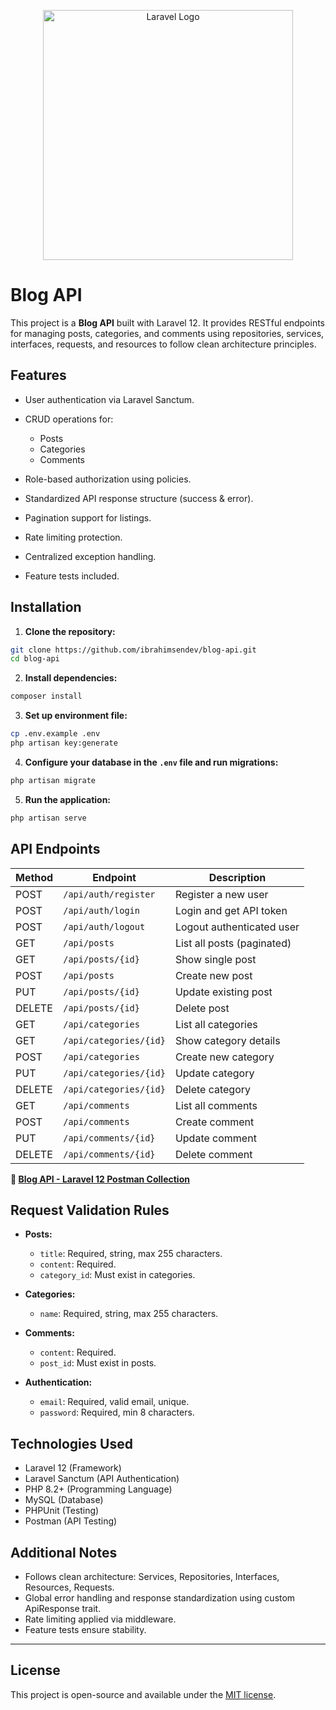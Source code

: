 <p align="center"><a href="https://laravel.com" target="_blank"><img src="https://raw.githubusercontent.com/laravel/art/master/logo-lockup/5%20SVG/2%20CMYK/1%20Full%20Color/laravel-logolockup-cmyk-red.svg" width="400" alt="Laravel Logo"></a></p>

# Blog API

This project is a **Blog API** built with Laravel 12. It provides RESTful endpoints for managing posts, categories, and comments using repositories, services, interfaces, requests, and resources to follow clean architecture principles.

## Features

* User authentication via Laravel Sanctum.
* CRUD operations for:

  * Posts
  * Categories
  * Comments
* Role-based authorization using policies.
* Standardized API response structure (success & error).
* Pagination support for listings.
* Rate limiting protection.
* Centralized exception handling.
* Feature tests included.

## Installation

1. **Clone the repository:**

```bash
git clone https://github.com/ibrahimsendev/blog-api.git
cd blog-api
```

2. **Install dependencies:**

```bash
composer install
```

3. **Set up environment file:**

```bash
cp .env.example .env
php artisan key:generate
```

4. **Configure your database in the `.env` file and run migrations:**

```bash
php artisan migrate
```

5. **Run the application:**

```bash
php artisan serve
```

## API Endpoints

| Method | Endpoint             | Description                |
| ------ | -------------------- | -------------------------- |
| POST   | `/api/auth/register`   | Register a new user        |
| POST   | `/api/auth/login`      | Login and get API token    |
| POST   | `/api/auth/logout`     | Logout authenticated user  |
| GET    | `/api/posts`           | List all posts (paginated) |
| GET    | `/api/posts/{id}`      | Show single post           |
| POST   | `/api/posts`           | Create new post            |
| PUT    | `/api/posts/{id}`      | Update existing post       |
| DELETE | `/api/posts/{id}`      | Delete post                |
| GET    | `/api/categories`      | List all categories        |
| GET    | `/api/categories/{id}` | Show category details      |
| POST   | `/api/categories`      | Create new category        |
| PUT    | `/api/categories/{id}` | Update category            |
| DELETE | `/api/categories/{id}` | Delete category            |
| GET    | `/api/comments`        | List all comments          |
| POST   | `/api/comments`        | Create comment             |
| PUT    | `/api/comments/{id}`   | Update comment             |
| DELETE | `/api/comments/{id}`   | Delete comment             |

**🔗 [Blog API - Laravel 12 Postman Collection](https://www.postman.com/technical-specialist-83839034/blog-api/collection/vzvtwgm/blog-api-laravel-12?action=share&creator=40401228)**

## Request Validation Rules

* **Posts:**

  * `title`: Required, string, max 255 characters.
  * `content`: Required.
  * `category_id`: Must exist in categories.

* **Categories:**

  * `name`: Required, string, max 255 characters.

* **Comments:**

  * `content`: Required.
  * `post_id`: Must exist in posts.

* **Authentication:**

  * `email`: Required, valid email, unique.
  * `password`: Required, min 8 characters.

## Technologies Used

* Laravel 12 (Framework)
* Laravel Sanctum (API Authentication)
* PHP 8.2+ (Programming Language)
* MySQL (Database)
* PHPUnit (Testing)
* Postman (API Testing)

## Additional Notes

* Follows clean architecture: Services, Repositories, Interfaces, Resources, Requests.
* Global error handling and response standardization using custom ApiResponse trait.
* Rate limiting applied via middleware.
* Feature tests ensure stability.

---

## License

This project is open-source and available under the [MIT license](https://opensource.org/licenses/MIT).
